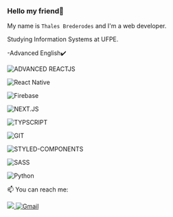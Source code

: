 ### Hello my friend👋
My name is `Thales Brederodes` and I'm a web developer.

Studying Information Systems at UFPE.

-Advanced English✔️      

![ADVANCED REACTJS](https://img.shields.io/badge/react%20-%2320232a.svg?&style=for-the-badge&logo=react&logoColor=%2361DAFB&style=flat)&nbsp;

![React Native](https://img.shields.io/badge/react%20-%2320232a.svg?&style=for-the-badge&logo=react&logoColor=%2361DAFB&style=flat)&nbsp;


![Firebase](https://img.shields.io/badge/-Firebase-FFF?logo=firebase&logoColor=FFCA28&style=flat)&nbsp;



![NEXT.JS](https://img.shields.io/badge/next%20js%20-%23000000.svg?&style=for-the-badge&logo=next.js&logoColor=white&style=flat)&nbsp;

![TYPSCRIPT](https://img.shields.io/badge/typescript%20-%23007ACC.svg?&style=for-the-badge&logo=typescript&logoColor=white&style=flat)&nbsp;

![GIT](https://img.shields.io/badge/Git-F05032?style=for-the-badge&logo=git&logoColor=white&style=flat)&nbsp;

![STYLED-COMPONENTS](https://img.shields.io/badge/Styled%20Components-E387C9?style=for-the-badge&logo=styled-components&logoColor=white&style=flat)&nbsp;

![SASS](https://img.shields.io/badge/SASS%20-hotpink.svg?&style=for-the-badge&logo=SASS&logoColor=white&style=flat)&nbsp;

![Python](https://img.shields.io/badge/-Python-FFF?logo=python&logoColor=3776AB&style=flat)&nbsp;





📫 You can reach me:

<a href="https://www.linkedin.com/in/thalesbmc/" alt="Linkedin" target="_blank">
    <img src="https://img.shields.io/badge/LinkedIn-0077B5?style=for-the-badge&logo=linkedin&logoColor=white&style=flat" />
</a>

 <a href="mailto:thalesbmc@gmail.com" alt="Gmail" target="_blank">
   <img alt="Gmail" src="https://img.shields.io/badge/Gmail-D14836?style=for-the-badge&logo=gmail&logoColor=white&style=flat" />
</a>


<!--
**ThalesBMC/ThalesBMC** is a ✨ _special_ ✨ repository because its `README.md` (this file) appears on your GitHub profile.

Here are some ideas to get you started:

- 🔭 I’m currently working on ...
- 🌱 I’m currently learning ...
- 👯 I’m looking to collaborate on ...
- 🤔 I’m looking for help with ...
- 💬 Ask me about ...
- 📫 How to reach me: ...
- 😄 Pronouns: ...
- ⚡ Fun fact: ...
-->
